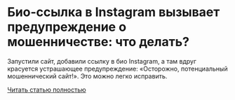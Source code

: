 # Био-ссылка в Instagram вызывает предупреждение о мошенничестве: что делать?



Запустили сайт, добавили ссылку в био Instagram, а там вдруг красуется устрашающее предупреждение: «Осторожно, потенциальный мошеннический сайт!». Это можно легко исправить.

[Читать статью полностью](https://xyberbara.com/web/bio-ssylka-v-instagram-vyzyvayet-preduprezhdeniye-o-moshennichestve/)
